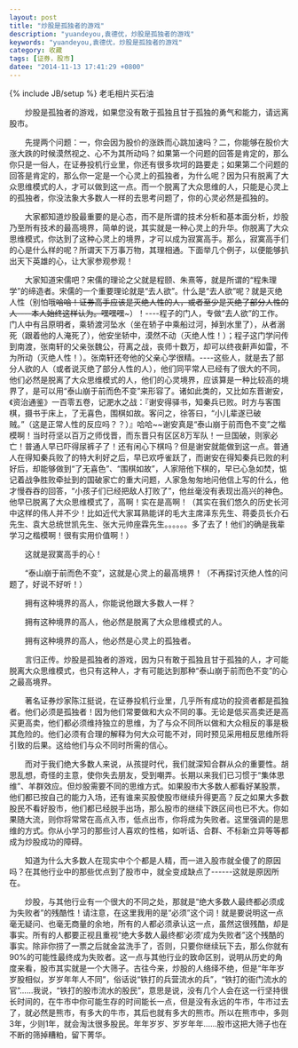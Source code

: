 ```yaml
---
layout: post
title: "炒股是孤独者的游戏"
description: "yuandeyou,袁德优，炒股是孤独者的游戏"
keywords: "yuandeyou,袁德优，炒股是孤独者的游戏"
category: 收藏
tags: [证券，股市]
datee: "2014-11-13 17:41:29 +0800"
---
```

{% include JB/setup %}
老毛相片买石油

　　炒股是孤独者的游戏，如果您没有敢于孤独且甘于孤独的勇气和能力，请远离股市。 
 
　　先提两个问题：一，你会因为股价的涨跌而心跳加速吗？二，你能够在股价大涨大跌的时候漠然视之、心不为其所动吗？如果第一个问题的回答是肯定的，那么你只是一俗人，在证券投机行业里，你还有很多坎坷的路要走；如果第二个问题的回答是肯定的，那么你一定是一个心灵上的孤独者，为什么呢？因为只有脱离了大众思维模式的人，才可以做到这一点。而一个脱离了大众思维的人，只能是心灵上的孤独者，你没法象大多数人一样的去思考问题了，你的心灵必然是孤独的。 

<!-- more -->

　　大家都知道炒股最重要的是心态，而不是所谓的技术分析和基本面分析，炒股乃至所有技术的最高境界，简单的说，其实就是一种心灵上的升华。你脱离了大众思维模式，你达到了这种心灵上的境界，才可以成为寂寞高手。那么，寂寞高手们的心是什么样的呢？所谓天下万事万物，其理相通。下面举几个例子，以便能够扒出天下英雄的心，让大家参观参观！ 
 
　　大家知道宋儒吧？宋儒的理论之父就是程颐、朱熹等，就是所谓的“程朱理学”的缔造者。宋儒的一个重要理论就是“去人欲”。什么是“去人欲”呢？就是灭绝人性（别怕哦~~哈哈！证券高手应该是灭绝人性的人，或者至少是灭绝了部分人性的人----本人始终这样认为。嘿嘿嘿~~~）！----程子的门人，专做“去人欲”的工作。门人中有吕原明者，乘轿渡河坠水（坐在轿子中乘船过河，掉到水里了），从者溺死（跟着他的人淹死了），他安坐轿中，漠然不动（灭绝人性！）；程子这门学问传到南渡，张南轩的父亲张魏公，苻离之战，丧师十数万，却可以终夜鼾声如雷，不为所动（灭绝人性！）。张南轩还夸他的父亲心学很精。----这些人，就是去了部分人欲的人（或者说灭绝了部分人性的人），他们同平常人已经有了很大的不同，他们必然是脱离了大众思维模式的人，他们的心灵境界，应该算是一种比较高的境界了，是可以用“泰山崩于前而色不变”来形容了。诸如此类的，又比如东晋谢安，《资治通鉴》一百零五卷，记淝水之战：『谢安得驿书，知秦兵已败。时方与客围棋，摄书于床上，了无喜色，围棋如故。客问之，徐答曰，“小儿辈遂已破贼。”（这是正常人性的反应吗？？）』哈哈~~谢安真是“泰山崩于前而色不变”之楷模啊！当时苻坚以百万之师伐晋，而东晋只有区区8万军队！一旦国破，则家必亡！普通人早已吓得尿裤子了！还有闲心下棋吗？但是谢安就能做到这一点。普通人在得知秦兵败了的特大利好之后，早已欢呼雀跃了，而谢安在得知秦兵已败的利好后，却能够做到“了无喜色”、“围棋如故”，人家陪他下棋的，早已心急如焚，惦记着战争胜败牵扯到的国破家亡的重大问题，人家急匆匆地问他信上写的什么，他才慢吞吞的回答，“小孩子们已经把敌人打败了”，他丝毫没有表现出高兴的神色。他早已脱离了大众思维模式了，高啊！实在是高啊！（其实在我们悠久的历史长河中这样的伟人并不少！比如近代大家耳熟能详的毛大主席泽东先生、蒋委员长介石先生、袁大总统世凯先生、张大元帅座霖先生。。。。。。多了去了！他们的确是我辈学习之楷模啊！很有实用价值啊！） 


　　这就是寂寞高手的心！ 
 
　　“泰山崩于前而色不变”，这就是心灵上的最高境界！（不再探讨灭绝人性的问题了，好说不好听！） 
 
　　拥有这种境界的高人，你能说他跟大多数人一样？ 
 
　　拥有这种境界的高人，他必然是脱离了大众思维模式的人。 
 
　　拥有这种境界的高人，他必然是心灵上的孤独者。 
 
　　言归正传。炒股是孤独者的游戏，因为只有敢于孤独且甘于孤独的人，才可能脱离大众思维模式，也只有这种人，才有可能达到那种“泰山崩于前而色不变”的心之最高境界。 
 
　　著名证券炒家陈江挺说，在证券投机行业里，几乎所有成功的投资者都是孤独者。他们必须是孤独者！因为他们常要做和大众不同的事。无论是低买高卖还是高买更高卖，他们都必须维持独立的思维，为了与众不同所以做和大众相反的事是极其危险的。他们必须有合理的解释为何大众可能不对，同时预见采用相反思维所将引致的后果。这给他们与众不同时所需的信心。 
 
　　而对于我们绝大多数人来说，从孩提时代，我们就深知合群从众的重要性。胡思乱想，奇怪的主意，使你失去朋友，受到嘲弄。长期以来我们已习惯于“集体思维”、羊群效应。但炒股需要不同的思维方式。如果股市大多数人都看好某股票，他们都已按自己的能力入场，还有谁来买股使股市继续升得更高？反之如果大多数股民不看好股市，他们都已经脱手出场，那么股市的继续下跌区间也已不大。你如果随大流，则你将常常在高点入市，低点出市，你将成为失败者。这里强调的是思维的方式。你从小学习的那些讨人喜欢的性格，如听话、合群、不标新立异等等都成为炒股成功的障碍。 
 
　　知道为什么大多数人在现实中个个都是人精，而一进入股市就全傻了的原因吗？在其他行业中的那些优点到了股市中，就全变成缺点了------这就是原因所在。 
 
　　炒股，与其他行业有一个很大的不同之处，那就是“绝大多数人最终都必须成为失败者”的残酷性！请注意，在这里我用的是“必须”这个词！就是要说明这一点毫无疑问、也毫无商量的余地，所有的人都必须承认这一点，虽然这很残酷，却是事实。所有的人都要正视且重视“绝大多数人最终都‘必须’成为失败者”这个残酷的事实。除非你捞了一票之后就金盆洗手了，否则，只要你继续玩下去，那么你就有90%的可能性最终成为失败者。这一点与其他行业的致命区别，说明从历史的角度来看，股市其实就是一个大筛子。古往今来，炒股的人络绎不绝，但是“年年岁岁股相似，岁岁年年人不同”，俗话说“铁打的兵营流水的兵”，“铁打的衙门流水的官”......我说，“铁打的股市流水的股民”，意思是说，没有几个人会在这一行坚持很长时间的，在牛市中你可能生存的时间能长一点，但是没有永远的牛市，牛市过去了，就必然是熊市，有多大的牛市，其后也就有多大的熊市。所以在熊市中，多则3年，少则1年，就会淘汰很多股民。年年岁岁、岁岁年年......股市这把大筛子也在不断的筛掉糟粕，留下菁华。 
